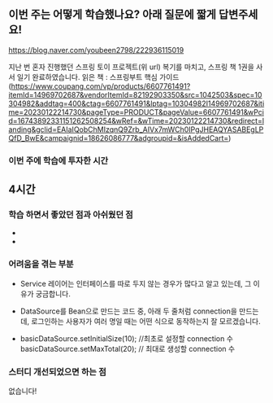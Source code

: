 ## 이번 주는 어떻게 학습했나요? 아래 질문에 짧게 답변주세요!

https://blog.naver.com/youbeen2798/222936115019

지난 번 혼자 진행했던 스프링 토이 프로젝트(위 url) 복기를 마치고, 스프링 책 1권을 사서 일기 완료하였습니다.
읽은 책 : 스프링부트 핵심 가이드 (https://www.coupang.com/vp/products/6607761491?itemId=14969702687&vendorItemId=82192903350&src=1042503&spec=10304982&addtag=400&ctag=6607761491&lptag=10304982I14969702687&itime=20230122214730&pageType=PRODUCT&pageValue=6607761491&wPcid=16743892331151262508254&wRef=&wTime=20230122214730&redirect=landing&gclid=EAIaIQobChMIzqnQ9Zrb_AIVx7mWCh0IPgJHEAQYASABEgLPQfD_BwE&campaignid=18626086777&adgroupid=&isAddedCart=)

### 이번 주에 학습에 투자한 시간
4시간
 - 
### 학습 하면서 좋았던 점과 아쉬웠던 점

 - 
 - 

### 어려움을 겪는 부분

- Service 레이어는 인터페이스를 따로 두지 않는 경우가 많다고 알고 있는데, 그 이유가 궁금합니다.

- DataSource를 Bean으로 만드는 코드 중, 아래 두 줄처럼 connection을 만드는데, 
  로그인하는 사용자가 여러 명일 때는 어떤 식으로 동작하는지 잘 모르겠습니다.
-  basicDataSource.setInitialSize(10); //최초로 설정할 connection 수
   basicDataSource.setMaxTotal(20); // 최대로 생성할 connection 수


### 스터디 개선되었으면 하는 점
없습니다!
